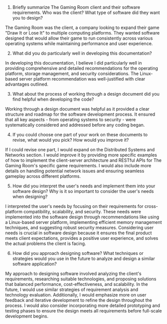 1. Briefly summarize The Gaming Room client and their software requirements. Who was the client? What type of software did they want you to design?

The Gaming Room was the client, a company looking to expand their game "Draw It or Lose It" to multiple computing platforms. They wanted software designed that would allow their game to run consistently across various operating systems while maintaining performance and user experience.

2. What did you do particularly well in developing this documentation?

In developing this documentation, I believe I did particularly well in providing comprehensive and detailed recommendations for the operating platform, storage management, and security considerations. The Linux-based server platform recommendation was well-justified with clear advantages outlined.

3. What about the process of working through a design document did you find helpful when developing the code?

Working through a design document was helpful as it provided a clear structure and roadmap for the software development process. It ensured that all key aspects - from operating systems to security - were systematically considered and addressed before any coding began.

4. If you could choose one part of your work on these documents to revise, what would you pick? How would you improve it?

If I could revise one part, I would expand on the Distributed Systems and Networks section. I would improve it by providing more specific examples of how to implement the client-server architecture and RESTful APIs for The Gaming Room's specific game requirements. I would also include more details on handling potential network issues and ensuring seamless gameplay across different platforms.

5. How did you interpret the user's needs and implement them into your software design? Why is it so important to consider the user's needs when designing?

I interpreted the user's needs by focusing on their requirements for cross-platform compatibility, scalability, and security. These needs were implemented into the software design through recommendations like using a Linux-based server platform, implementing efficient memory management techniques, and suggesting robust security measures. Considering user needs is crucial in software design because it ensures the final product meets client expectations, provides a positive user experience, and solves the actual problems the client is facing.

6. How did you approach designing software? What techniques or strategies would you use in the future to analyze and design a similar software application?

My approach to designing software involved analyzing the client's requirements, researching suitable technologies, and proposing solutions that balanced performance, cost-effectiveness, and scalability. In the future, I would use similar strategies of requirement analysis and technology evaluation. Additionally, I would emphasize more on user feedback and iterative development to refine the design throughout the process. I would also consider incorporating more detailed prototyping and testing phases to ensure the design meets all requirements before full-scale development begins.
